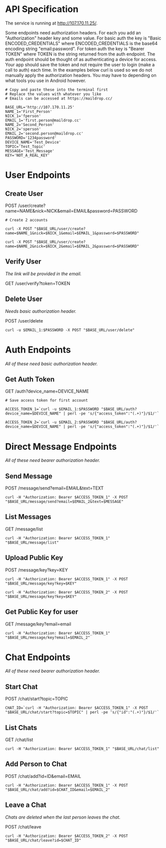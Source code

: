# API Specification

The service is running at <http://107.170.11.25/>.

Some endpoints need authorization headers. For each you add an "Authorization" header key and some value. For basic auth the key is "Basic ENCODED_CREDENTIALS" where ENCODED_CREDENTIALS is the base64 encoding string "email:password". For token auth the key is "Bearer TOKEN" where TOKEN is the string returned from the auth endpoint. The auth endpoint should be thought of as authenticating a device for access. Your app should save the token and not require the user to login (make a call to auth) each time. In the examples below curl is used so we do not manually apply the authorization headers. You may have to depending on what tools you use in Android however.

```
# Copy and paste these into the terminal first
# Replace the values with whatever you like
# Emails can be accessed at https://maildrop.cc/

BASE_URL='http://107.170.11.25'
NAME_1='First_Person'
NICK_1='fperson'
EMAIL_1='first.person@maildrop.cc'
NAME_2='Second_Person'
NICK_2='sperson'
EMAIL_2='second.person@maildrop.cc'
PASSWORD='1234password'
DEVICE_NAME='Test_Device'
TOPIC='Test_Topic'
MESSAGE='Test_Message'
KEY='NOT_A_REAL_KEY'
```

# User Endpoints

## Create User

POST /user/create?name=NAME&nick=NICK&email=EMAIL&password=PASSWORD

```
# Create 2 accounts

curl -X POST "$BASE_URL/user/create?name=$NAME_1&nick=$NICK_1&email=$EMAIL_1&password=$PASSWORD"

curl -X POST "$BASE_URL/user/create?name=$NAME_2&nick=$NICK_2&email=$EMAIL_2&password=$PASSWORD"
```

## Verify User
*The link will be provided in the email.*

GET /user/verify?token=TOKEN

## Delete User
*Needs basic authorization header.*

POST /user/delete

```
curl -u $EMAIL_1:$PASSWORD -X POST "$BASE_URL/user/delete"
```

# Auth Endpoints
*All of these need basic authorization header.*

## Get Auth Token

GET /auth?device_name=DEVICE_NAME

```
# Save access token for first account

ACCESS_TOKEN_1=`curl -u $EMAIL_1:$PASSWORD "$BASE_URL/auth?device_name=$DEVICE_NAME" | perl -pe 's/{"access_token":"(.+)"}/$1/'`

ACCESS_TOKEN_2=`curl -u $EMAIL_2:$PASSWORD "$BASE_URL/auth?device_name=$DEVICE_NAME" | perl -pe 's/{"access_token":"(.+)"}/$1/'`
```

# Direct Message Endpoints
*All of these need bearer authorization header.*

## Send Message
POST /message/send?email=EMAIL&text=TEXT

```
curl -H "Authorization: Bearer $ACCESS_TOKEN_1" -X POST "$BASE_URL/message/send?email=$EMAIL_2&text=$MESSAGE"
```

## List Messages
GET /message/list

```
curl -H "Authorization: Bearer $ACCESS_TOKEN_1" "$BASE_URL/message/list"
```

## Upload Public Key
POST /message/key?key=KEY

```
curl -H "Authorization: Bearer $ACCESS_TOKEN_1" -X POST "$BASE_URL/message/key?key=$KEY"

curl -H "Authorization: Bearer $ACCESS_TOKEN_2" -X POST "$BASE_URL/message/key?key=$KEY"
```

## Get Public Key for user
GET /message/key?email=email

```
curl -H "Authorization: Bearer $ACCESS_TOKEN_1" "$BASE_URL/message/key?email=$EMAIL_2"
```

# Chat Endpoints
*All of these need bearer authorization header.*

## Start Chat

POST /chat/start?topic=TOPIC

```
CHAT_ID=`curl -H "Authorization: Bearer $ACCESS_TOKEN_1" -X POST "$BASE_URL/chat/start?topic=$TOPIC" | perl -pe 's/{"id":"(.+)"}/$1/'`
```

## List Chats
GET /chat/list

```
curl -H "Authorization: Bearer $ACCESS_TOKEN_1" "$BASE_URL/chat/list"
```

## Add Person to Chat

POST /chat/add?id=ID&email=EMAIL

```
curl -H "Authorization: Bearer $ACCESS_TOKEN_1" -X POST "$BASE_URL/chat/add?id=$CHAT_ID&email=$EMAIL_2"
```

## Leave a Chat
*Chats are deleted when the last person leaves the chat.*

POST /chat/leave

```
curl -H "Authorization: Bearer $ACCESS_TOKEN_2" -X POST "$BASE_URL/chat/leave?id=$CHAT_ID"
```
